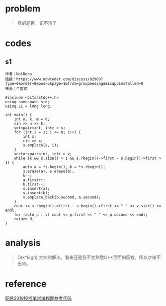 # problem
>塔的题目，记不清了

# codes
## s1
```
作者：NotDeep
链接：https://www.nowcoder.com/discuss/92989?type=0&order=0&pos=6&page=1&from=groupmessage&isappinstalled=0
来源：牛客网

#include <bits/stdc++.h>
using namespace std;
using LL = long long;
 
int main() {
    int n, k, m = 0;
    cin >> n >> k;
    set<pair<int, int> > s;
    for (int i = 1; i <= n; i++) {
        int x;
        cin >> x;
        s.emplace(x, i);
    }
    vector<pair<int, int> > v;
    while (k && s.size() > 1 && s.rbegin()->first - s.begin()->first > 1) {
        auto a = *s.begin(), b = *s.rbegin();
        s.erase(a), s.erase(b);
        k--;
        a.first++;
        b.first--;
        s.insert(a);
        s.insert(b);
        v.emplace_back(b.second, a.second);
    }
    cout << s.rbegin()->first - s.begin()->first << " " << v.size() << endl;
    for (auto p : v) cout << p.first << " " << p.second << endl;
    return 0;
}
```

# analysis
>O(k*logn) 大神的解法，看来还是我不太熟悉C++里面的函数，所以才做不出来。

# reference
[网易2019校招笔试编程题参考代码][1]

[1]: https://www.nowcoder.com/discuss/92989?type=0&order=0&pos=6&page=1&from=groupmessage&isappinstalled=0
